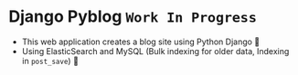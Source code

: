 # Django Pyblog `Work In Progress`
- This web application creates a blog site using Python Django 🚀
- Using ElasticSearch and MySQL (Bulk indexing for older data, Indexing in `post_save`) 💎
